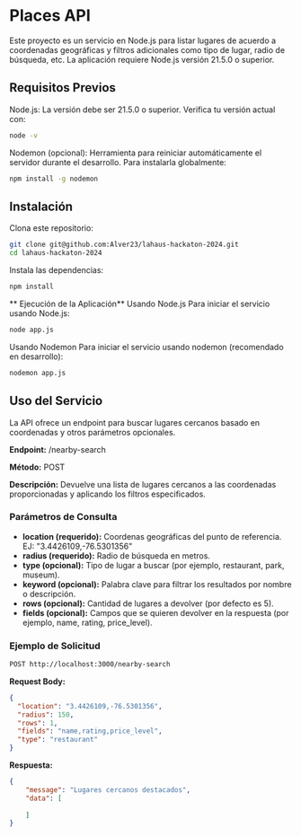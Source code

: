# Places API

Este proyecto es un servicio en Node.js para listar lugares de acuerdo a coordenadas geográficas y filtros adicionales como tipo de lugar, radio de búsqueda, etc. La aplicación requiere Node.js versión 21.5.0 o superior.



## Requisitos Previos

Node.js: La versión debe ser 21.5.0 o superior. Verifica tu versión actual con:

```bash
node -v
```


Nodemon (opcional): Herramienta para reiniciar automáticamente el servidor durante el desarrollo. Para instalarla globalmente:

```bash
npm install -g nodemon
```


## Instalación

Clona este repositorio:

```bash
git clone git@github.com:Alver23/lahaus-hackaton-2024.git
cd lahaus-hackaton-2024
```

Instala las dependencias:

```bash
npm install
```

** Ejecución de la Aplicación**
Usando Node.js
Para iniciar el servicio usando Node.js:

```bash
node app.js
```
Usando Nodemon
Para iniciar el servicio usando nodemon (recomendado en desarrollo):

```bash
nodemon app.js
```

## Uso del Servicio

La API ofrece un endpoint para buscar lugares cercanos basado en coordenadas y otros parámetros opcionales.


**Endpoint:** /nearby-search

**Método:** POST

**Descripción:** Devuelve una lista de lugares cercanos a las coordenadas proporcionadas y aplicando los filtros especificados.


### Parámetros de Consulta
- **location (requerido):** Coordenas geográficas del punto de referencia. EJ: "3.4426109,-76.5301356"
- **radius (requerido):** Radio de búsqueda en metros.
- **type (opcional):** Tipo de lugar a buscar (por ejemplo, restaurant, park, museum).
- **keyword (opcional):** Palabra clave para filtrar los resultados por nombre o descripción.
- **rows (opcional):** Cantidad de lugares a devolver (por defecto es 5).
- **fields (opcional):** Campos que se quieren devolver en la respuesta (por ejemplo, name, rating, price_level).


### Ejemplo de Solicitud

```bash
POST http://localhost:3000/nearby-search
```
**Request Body:**
```json
{
  "location": "3.4426109,-76.5301356",
  "radius": 150,
  "rows": 1,
  "fields": "name,rating,price_level",
  "type": "restaurant"
}
```

**Respuesta:**
```json
{
    "message": "Lugares cercanos destacados",
    "data": [
        
    ]
}
```
